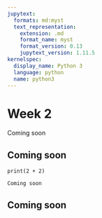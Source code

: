 ```yaml
---
jupytext:
  formats: md:myst
  text_representation:
    extension: .md
    format_name: myst
    format_version: 0.13
    jupytext_version: 1.11.5
kernelspec:
  display_name: Python 3
  language: python
  name: python3
---
```


# Week 2

Coming soon

## Coming soon

```{code-cell}
print(2 + 2)
```


```{seealso}
Coming soon
```

## Coming soon


